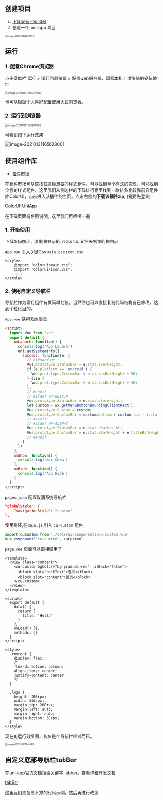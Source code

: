 ## 创建项目

1. [下载安装Hbuilder](https://www.dcloud.io/hbuilderx.html)
2. 创建一个 uni-app 项目
<img src="assets/image-20210131164207573.png" alt="image-20210131164207573" style="zoom:50%;" />

## 运行

### 1. 配置Chrome浏览器

点击菜单栏 运行 > 运行到浏览器 > 配置web服务器，填写本机上浏览器的安装地址

<img src="assets/image-20210131165007925.png" alt="image-20210131165007925" style="zoom:60%;" />

也可以根据个人喜好配置使用火狐浏览器。

### 2. 运行到浏览器

<img src="assets/image-20210131164904805.png" alt="image-20210131164904805" style="zoom:60%;" />

可看到如下运行效果

![image-20210131165628001](assets/image-20210131165628001.png)

## 使用组件库

- [插件市场](https://ext.dcloud.net.cn/)

在组件市场可以查找任意你想要的样式组件，可以找到单个样式的实现，可以找到全套的样式组件，这里我们从侧边栏的下载排行榜里找到一款排名比较靠前的组件库ColorUI，点击进入该插件的主页，点击右侧的**下载该插件zip**, (需要先登录)

[ColorUI-UniApp](https://ext.dcloud.net.cn/plugin?id=239)

在下载页面有使用说明，这里我们再啰嗦一遍

### 1. 开始使用

下载源码解压，复制根目录的 `/colorui` 文件夹到你的根目录

`App.vue` 引入关键Css `main.css`  `icon.css`

```vue
<style>
    @import "colorui/main.css";
    @import "colorui/icon.css";
    ....
</style>
```

### 2. 使用自定义导航栏

导航栏作为常用组件有做简单封装，当然你也可以直接复制代码结构自己修改，达到个性化目的。

`App.vue` 获得系统信息

```js
<script>
  import Vue from 'vue'
  export default {
    onLaunch: function() {
      console.log('App Launch')
      uni.getSystemInfo({
        success: function(e) {
          // #ifndef MP
          Vue.prototype.StatusBar = e.statusBarHeight;
          if (e.platform == 'android') {
            Vue.prototype.CustomBar = e.statusBarHeight + 50;
          } else {
            Vue.prototype.CustomBar = e.statusBarHeight + 45;
          };
          // #endif
          // #ifdef MP-WEIXIN
          Vue.prototype.StatusBar = e.statusBarHeight;
          let custom = wx.getMenuButtonBoundingClientRect();
          Vue.prototype.Custom = custom;
          Vue.prototype.CustomBar = custom.bottom + custom.top - e.statusBarHeight;
          // #endif       
          // #ifdef MP-ALIPAY
          Vue.prototype.StatusBar = e.statusBarHeight;
          Vue.prototype.CustomBar = e.statusBarHeight + e.titleBarHeight;
          // #endif
        }
      })
    },
    onShow: function() {
      console.log('App Show')
    },
    onHide: function() {
      console.log('App Hide')
    }
  }
</script>
```



`pages.json` 配置取消系统导航栏

```json
"globalStyle": {
    "navigationStyle": "custom"
},
```

使用封装,在`main.js` 引入 `cu-custom` 组件。

```js
import cuCustom from './colorui/components/cu-custom.vue'
Vue.component('cu-custom', cuCustom)
```

`page.vue` 页面可以直接调用了

```vue
<template>
  <view class="content">
    <cu-custom bgColor="bg-gradual-red" :isBack="false">
      <block slot="backText">返回</block>
      <block slot="content">首页</block>
    </cu-custom>
  </view>
</template>

<script>
  export default {
    data() {
      return {
        title: 'Hello'
      }
    },
    onLoad() {},
    methods: {}
  }
</script>

<style>
  .content {
    display: flex;
    /* 
    flex-direction: column;
    align-items: center;
    justify-content: center; 
    */
  }

  .logo {
    height: 200rpx;
    width: 200rpx;
    margin-top: 200rpx;
    margin-left: auto;
    margin-right: auto;
    margin-bottom: 50rpx;
  }
</style>
```

现在的运行效果图，仅仅是个导航栏样式而已。

<img src="assets/image-20210131172416476.png" alt="image-20210131172416476" style="zoom:50%;" />



## 自定义底部导航栏tabBar

在uni-app官方文档搜索关键字 tabbar，查看详细开发文档

[tabBar](https://uniapp.dcloud.io/collocation/pages?id=tabbar)

这里我们先复制下方的代码示例，然后再进行改造

